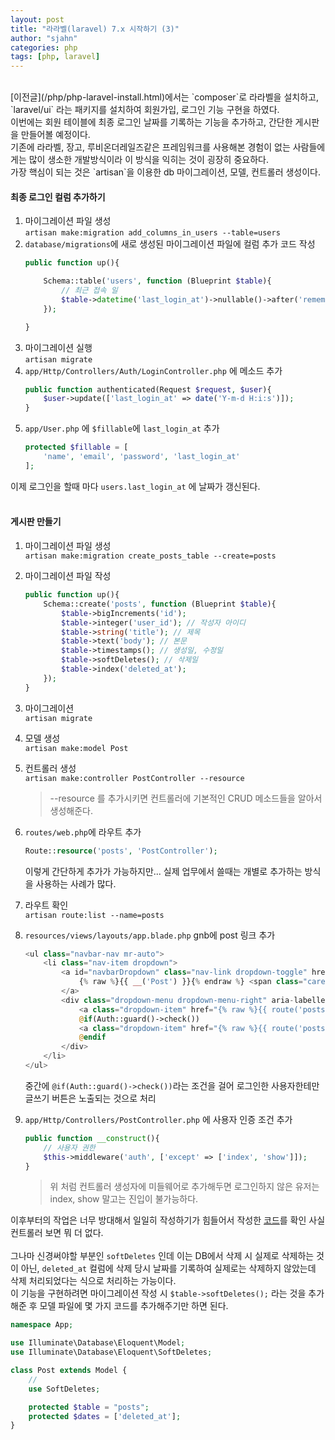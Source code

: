 ```yaml
---
layout: post
title: "라라벨(laravel) 7.x 시작하기 (3)"
author: "sjahn"
categories: php
tags: [php, laravel]
---
```



<br>
[이전글](/php/php-laravel-install.html)에서는 `composer`로 라라벨을 설치하고, 
`laravel/ui` 라는 패키지를 설치하여 회원가입, 로그인 기능 구현을 하였다.  
<br>
이번에는 회원 테이블에 최종 로그인 날짜를 기록하는 기능을 추가하고, 간단한 게시판을 만들어볼 예정이다.  
<br>
기존에 라라벨, 장고, 루비온더레일즈같은 프레임워크를 사용해본 경험이 없는 사람들에게는 많이 생소한 개발방식이라 이 방식을 익히는 것이 굉장히 중요하다.  
<br>
가장 핵심이 되는 것은 `artisan`을 이용한 db 마이그레이션, 모델, 컨트롤러 생성이다.  
<br>

#### 최종 로그인 컬럼 추가하기
1. 마이그레이션 파일 생성  
    `artisan make:migration add_columns_in_users --table=users`
2. `database/migrations`에 새로 생성된 마이그레이션 파일에 컬럼 추가 코드 작성
    ```php
    public function up(){

        Schema::table('users', function (Blueprint $table){
            // 최근 접속 일
            $table->datetime('last_login_at')->nullable()->after('remember_token');
        });

    }
    ```
3. 마이그레이션 실행  
    `artisan migrate`
4. `app/Http/Controllers/Auth/LoginController.php` 에 메소드 추가
    ```php
    public function authenticated(Request $request, $user){
        $user->update(['last_login_at' => date('Y-m-d H:i:s')]);
    }
    ```
5. `app/User.php` 에 `$fillable`에 `last_login_at` 추가
    ```php
    protected $fillable = [
        'name', 'email', 'password', 'last_login_at'
    ];
    ```

이제 로그인을 할때 마다 `users.last_login_at` 에 날짜가 갱신된다.
<br>
<br>

#### 게시판 만들기

1. 마이그레이션 파일 생성  
    `artisan make:migration create_posts_table --create=posts`

2. 마이그레이션 파일 작성
    ```php
    public function up(){
        Schema::create('posts', function (Blueprint $table){
            $table->bigIncrements('id');
            $table->integer('user_id'); // 작성자 아이디
            $table->string('title'); // 제목
            $table->text('body'); // 본문
            $table->timestamps(); // 생성일, 수정일
            $table->softDeletes(); // 삭제일
            $table->index('deleted_at');
        });
    }
    ```

3. 마이그레이션  
    `artisan migrate`

4. 모델 생성  
    `artisan make:model Post`

5. 컨트롤러 생성  
    `artisan make:controller PostController --resource`
    > --resource 를 추가시키면 컨트롤러에 기본적인 CRUD 메소드들을 알아서 생성해준다.

6. `routes/web.php`에 라우트 추가
    ```php
    Route::resource('posts', 'PostController');
    ```
    이렇게 간단하게 추가가 가능하지만... 실제 업무에서 쓸때는 개별로 추가하는 방식을 사용하는 사례가 많다.

7. 라우트 확인  
    `artisan route:list --name=posts`

8. `resources/views/layouts/app.blade.php` gnb에 post 링크 추가
    ```php
    <ul class="navbar-nav mr-auto">
        <li class="nav-item dropdown">
            <a id="navbarDropdown" class="nav-link dropdown-toggle" href="#" role="button" data-toggle="dropdown" aria-haspopup="true" aria-expanded="false" v-pre>
                {% raw %}{{ __('Post') }}{% endraw %} <span class="caret"></span>
            </a>
            <div class="dropdown-menu dropdown-menu-right" aria-labelledby="navbarDropdown">
                <a class="dropdown-item" href="{% raw %}{{ route('posts.index') }}{% endraw %}">{% raw %}{{ __('List') }}{% endraw %}</a>
                @if(Auth::guard()->check())
                <a class="dropdown-item" href="{% raw %}{{ route('posts.create') }}{% endraw %}">{% raw %}{{ __('Write') }}{% endraw %}</a>
                @endif
            </div>
        </li>
    </ul>
    ```
    중간에 `@if(Auth::guard()->check())`라는 조건을 걸어 로그인한 사용자한테만 글쓰기 버튼은 노출되는 것으로 처리

9. `app/Http/Controllers/PostController.php` 에 사용자 인증 조건 추가
    ```php
    public function __construct(){
        // 사용자 권한
        $this->middleware('auth', ['except' => ['index', 'show']]);
    }
    ```
    > 위 처럼 컨트롤러 생성자에 미들웨어로 추가해두면 로그인하지 않은 유저는 index, show 말고는 진입이 불가능하다.

이후부터의 작업은 너무 방대해서 일일히 작성하기가 힘들어서 작성한 [코드](https://github.com/asj214/sjahn.homestead.test/blob/master/app/Http/Controllers/PostController.php)를 확인 사실 컨트롤러 보면 뭐 더 없다.  
<br>
그나마 신경써야할 부분인 `softDeletes` 인데 이는 DB에서 삭제 시 실제로 삭제하는 것이 아닌, `deleted_at` 컬럼에 삭제 당시 날짜를 기록하여
실제로는 삭제하지 않았는데 삭제 처리되었다는 식으로 처리하는 가능이다.  
이 기능을 구현하려면 마이그레이션 작성 시 `$table->softDeletes();` 라는 것을 추가해준 후 모델 파일에 몇 가지 코드를 추가해주기만 하면 된다.  

```php
namespace App;

use Illuminate\Database\Eloquent\Model;
use Illuminate\Database\Eloquent\SoftDeletes;

class Post extends Model {
    //
    use SoftDeletes;

    protected $table = "posts";
    protected $dates = ['deleted_at'];
}
```